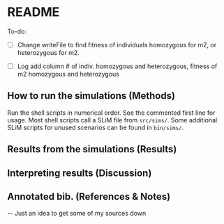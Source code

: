 # README  
To-do:  
- [ ] Change writeFile to find fitness of individuals homozygous for m2, or heterozygous for m2.
- [ ] Log add column # of indiv. homozygous and heterozygous, fitness of m2 homozygous and heterozygous


## How to run the simulations (Methods)  
Run the shell scripts in numerical order. See the commented first line for usage. Most shell scripts call a SLiM file from `src/sims/`. Some additional SLiM scripts for unused scenarios can be found in `bin/sims/`.

## Results from the simulations (Results)

## Interpreting results (Discussion)

## Annotated bib. (References & Notes)
-- Just an idea to get some of my sources down  
